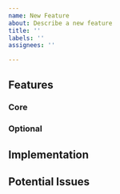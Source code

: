 ```yaml
---
name: New Feature
about: Describe a new feature
title: ''
labels: ''
assignees: ''

---
```


## Features
<!--- Add some general description of the main idea for this feature --->

### Core
<!--- Core features form the very basis of this feature request to make it meaningful --->

### Optional
<!--- Optional features are nice to haves that are meaningful but do not affect the overall idea even if left out --->

## Implementation
<!--- Add as many descriptive implementation guides as possible, if any --->

## Potential Issues
<!--- Add as many foreseeable issues as possible, if any --->
